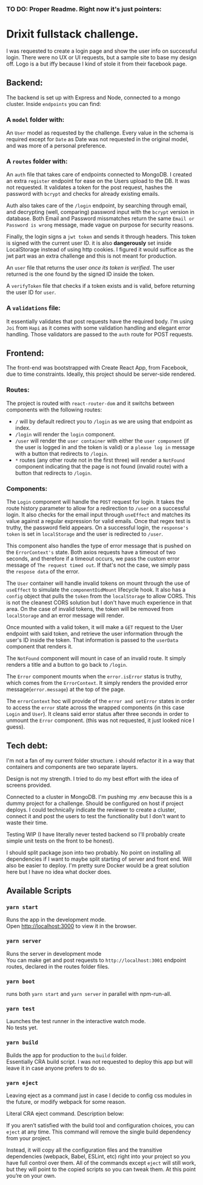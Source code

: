 
### TO DO: Proper Readme. Right now it's just pointers:

# Drixit fullstack challenge.

I was requested to create a login page and show the user info on successful login. There were no UX or UI requests, but a sample site to base my design off. Logo is a but iffy because I kind of stole it from their facebook page.

## Backend:

The backend is set up with Express and Node, connected to a mongo cluster. Inside `endpoints` you can find:

### A `model` folder with:

An `User` model as requested by the challenge. Every value in the schema is required except for `Date` as Date was not requested in the original model, and was more of a personal preference.

### A `routes` folder with:

An `auth` file that takes care of endpoints connected to MongoDB. I created an extra `register` endpoint for ease on the Users upload to the DB. It was not requested. It validates a token for the post request, hashes the password with `bcrypt` and checks for already existing emails.

Auth also takes care of the `/login` endpoint, by searching through email, and decrypting (well, comparing) password input with the `bcrypt` version in database. Both Email and Password missmatches return the same `Email or Password is wrong` message, made vague on purpose for security reasons. 

Finally, the login signs a `jwt token` and sends it through headers. This token is signed with the current user ID. it is also **dangerously** set inside LocalStorage instead of using http cookies. I figured it would suffice as the jwt part was an extra challenge and this is not meant for production.

An `user` file that returns the user *once its token is verified*. The user returned is the one found by the signed ID inside the token.

A `verifyToken` file that checks if a token exists and is valid, before returning the user ID for `user`.

### A `validations` file:

It essentially validates that post requests have the required body. I'm using `Joi` from `Hapi` as it comes with some validation handling and elegant error handling. Those validators are passed to the `auth` route for POST requests.

## Frontend:

The front-end was bootstrapped with Create React App, from Facebook, due to time constraints. Ideally, this project should be server-side rendered.

### Routes:

The project is routed with `react-router-dom` and it switchs between components with the following routes:

* `/` will by default redirect you to `/login` as we are using that endpoint as index.
* `/login` will render the `login` component.
* `/user` will render the `user container` with either the `user component` (if the user is logged in and the token is valid) or a `please log in` message with a button that redirects to `/login`.
* `*` routes (any other route not in the first three) will render a `NotFound` component indicating that the page is not found (invalid route) with a button that redirects to `/login`.

### Components:

The `Login` component will handle the `POST` request for login. It takes the route history parameter to allow for a redirection to `/user` on a successful login. It also checks for the email input through `useEffect` and matches its value against a regular expression for valid emails. Once that regex test is truthy, the password field appears. On a successful login, the `response's token` is set in `localStorage` and the user is redirected to `/user`.

This component also handles the type of error message that is pushed on the `ErrorContext's` state. Both axios requests have a timeout of two seconds, and therefore if a timeout occurs, we pass the custom error message of `The request timed out`. If that's not the case, we simply pass the `respose data` of the error.

The `User` container will handle invalid tokens on mount through the use of `useEffect` to simulate the `componentDidMount` lifecycle hook. It also has a `config` object that pulls the `token` from the `localStorage` to allow CORS. This is not the cleanest CORS solution but I don't have much experience in that area. On the case of invalid tokens, the token will be removed from `localStorage` and an error message will render.

 Once mounted with a valid token, it will make a `GET` request to the User endpoint with said token, and retrieve the user information through the user's ID inside the token. That information is passed to the `userData` component that renders it.

The `NotFound` component will mount in case of an invalid route. It simply renders a title and a button to go back to `/login`.

The `Error` component mounts when the `error.isError` status is truthy, which comes from the `ErrorContext`. It simply renders the provided error message(`error.message`) at the top of the page.

The `errorContext` hoc will provide of the `error and setError` states in order to access the `error` state across the wrapped components (in this case `Login` and `User`). It cleans said error status after three seconds in order to unmount the `Error` component. (this was not requested, it just looked nice I guess).

## Tech debt:

I'm not a fan of my current folder structure. i should refactor it in a way that containers and components are two separate layers.

Design is not my strength. I tried to do my best effort with the idea of screens provided.

Connected to a cluster in MongoDB. I'm pushing my .env because this is a dummy project for a challenge. Should be configured on host if project deploys. I could technically indicate the reviewer to create a cluster, connect it and post the users to test the functionality but I don't want to waste their time.

Testing WIP (I have literally never tested backend so I'll probably create simple unit tests on the front to be honest). 

I should split package json into two probably. No point on installing all dependencies if I want to maybe split starting of server and front end. Will also be easier to deploy. I'm pretty sure Docker would be a great solution here but I have no idea what docker does.

## Available Scripts

### `yarn start`

Runs the app in the development mode.<br />
Open [http://localhost:3000](http://localhost:3000) to view it in the browser.

### `yarn server`

Runs the server in development mode <br />
You can make get and post requests to `http://localhost:3001` endpoint routes, declared in the routes folder files.

### `yarn boot`

runs both `yarn start` and `yarn server` in parallel with npm-run-all.

### `yarn test`

Launches the test runner in the interactive watch mode.<br />
No tests yet.

### `yarn build`

Builds the app for production to the `build` folder.<br />
Essentially CRA build script. I was not requested to deploy this app but will leave it in case anyone prefers to do so.

### `yarn eject`

Leaving eject as a command just in case I decide to config css modules in the future, or modify webpack for some reason.

Literal CRA eject command. Description below:

If you aren’t satisfied with the build tool and configuration choices, you can `eject` at any time. This command will remove the single build dependency from your project.

Instead, it will copy all the configuration files and the transitive dependencies (webpack, Babel, ESLint, etc) right into your project so you have full control over them. All of the commands except `eject` will still work, but they will point to the copied scripts so you can tweak them. At this point you’re on your own.